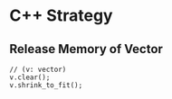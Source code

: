 # C++ Strategy
## Release Memory of Vector

    // (v: vector)
    v.clear();
    v.shrink_to_fit();
